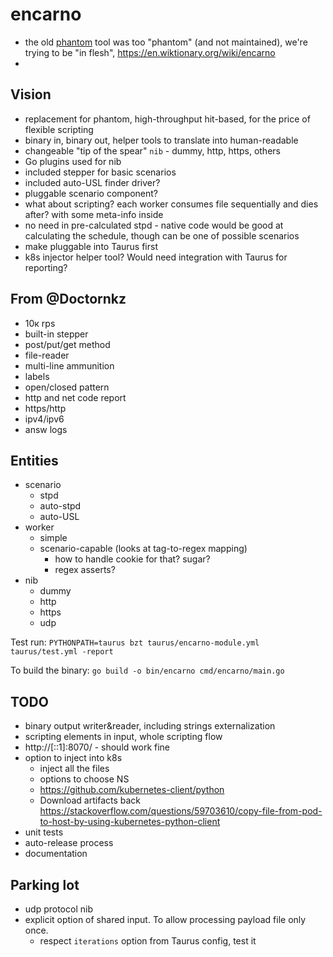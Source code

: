 # encarno 
- the old [phantom](https://github.com/yandex-load/phantom) tool was too "phantom" (and not maintained), we're trying to be "in flesh", https://en.wiktionary.org/wiki/encarno
- 


## Vision
- replacement for phantom, high-throughput hit-based, for the price of flexible scripting
- binary in, binary out, helper tools to translate into human-readable
- changeable "tip of the spear" `nib` - dummy, http, https, others
- Go plugins used for nib
- included stepper for basic scenarios
- included auto-USL finder driver?
- pluggable scenario component?
- what about scripting? each worker consumes file sequentially and dies after? with some meta-info inside
- no need in pre-calculated stpd - native code would be good at calculating the schedule, though can be one of possible scenarios
- make pluggable into Taurus first
- k8s injector helper tool? Would need integration with Taurus for reporting?

## From @Doctornkz
* 10к rps
* built-in stepper
* post/put/get method
* file-reader
* multi-line ammunition
* labels
* open/closed pattern
* http and net code report
* https/http
* ipv4/ipv6
* answ logs

## Entities

- scenario
  - stpd
  - auto-stpd
  - auto-USL
- worker
  - simple
  - scenario-capable (looks at tag-to-regex mapping)
    - how to handle cookie for that? sugar?
    - regex asserts?
- nib
  - dummy
  - http
  - https
  - udp


Test run: `PYTHONPATH=taurus bzt taurus/encarno-module.yml taurus/test.yml -report`

To build the binary: `go build -o bin/encarno cmd/encarno/main.go`



## TODO

- binary output writer&reader, including strings externalization
- scripting elements in input, whole scripting flow
- http://[::1]:8070/ - should work fine
- option to inject into k8s
  - inject all the files
  - options to choose NS
  - https://github.com/kubernetes-client/python
  - Download artifacts back https://stackoverflow.com/questions/59703610/copy-file-from-pod-to-host-by-using-kubernetes-python-client
- unit tests
- auto-release process
- documentation

## Parking lot
- udp protocol nib
- explicit option of shared input. To allow processing payload file only once.
  - respect `iterations` option from Taurus config, test it

